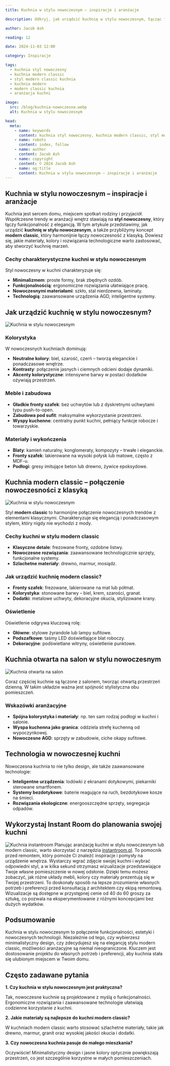 ```yaml
---
title: Kuchnia w stylu nowoczesnym – inspiracje i aranżacje

description: Odkryj, jak urządzić kuchnię w stylu nowoczesnym, łącząc funkcjonalność z elegancją. Poznaj inspiracje, porady i pomysły na aranżacje kuchni modern classic oraz kuchni modern.

author: Jacob Ash

reading: 12

date: 2024-11-03 12:00

category: Inspiracje

tags:
  - kuchnia styl nowoczesny
  - kuchnia modern classic
  - styl modern classic kuchnia
  - kuchnia modern
  - modern classic kuchnia
  - aranżacja kuchni

image:
  src: /blog/kuchnia-nowoczesna.webp
  alt: Kuchnia w stylu nowoczesnym

head:
  meta:
    - name: keywords
      content: kuchnia styl nowoczesny, kuchnia modern classic, styl modern classic kuchnia, kuchnia modern, modern classic kuchnia, aranżacja kuchni nowoczesnej
    - name: robots
      content: index, follow
    - name: author
      content: Jacob Ash
    - name: copyright
      content: © 2024 Jacob Ash
    - name: og:title
      content: Kuchnia w stylu nowoczesnym – inspiracje i aranżacje
---
```


## Kuchnia w stylu nowoczesnym – inspiracje i aranżacje

Kuchnia jest sercem domu, miejscem spotkań rodziny i przyjaciół. Współczesne trendy w aranżacji wnętrz stawiają na **styl nowoczesny**, który łączy funkcjonalność z elegancją. W tym artykule przedstawimy, jak urządzić **kuchnię w stylu nowoczesnym**, a także przybliżymy koncept **modern classic**, który harmonijnie łączy nowoczesność z klasyką. Dowiesz się, jakie materiały, kolory i rozwiązania technologiczne warto zastosować, aby stworzyć kuchnię marzeń.

### Cechy charakterystyczne kuchni w stylu nowoczesnym

Styl nowoczesny w kuchni charakteryzuje się:

- **Minimalizmem**: proste formy, brak zbędnych ozdób.
- **Funkcjonalnością**: ergonomiczne rozwiązania ułatwiające pracę.
- **Nowoczesnymi materiałami**: szkło, stal nierdzewna, laminaty.
- **Technologią**: zaawansowane urządzenia AGD, inteligentne systemy.

## Jak urządzić kuchnię w stylu nowoczesnym?

![Kuchnia w stylu nowoczesnym](/blog/kuchnia-nowoczesna-1.webp)

### Kolorystyka

W nowoczesnych kuchniach dominują:

- **Neutralne kolory**: biel, szarość, czerń – tworzą eleganckie i ponadczasowe wnętrze.
- **Kontrasty**: połączenie jasnych i ciemnych odcieni dodaje dynamiki.
- **Akcenty kolorystyczne**: intensywne barwy w postaci dodatków ożywiają przestrzeń.

### Meble i zabudowa

- **Gładkie fronty szafek**: bez uchwytów lub z dyskretnymi uchwytami typu push-to-open.
- **Zabudowa pod sufit**: maksymalne wykorzystanie przestrzeni.
- **Wyspy kuchenne**: centralny punkt kuchni, pełniący funkcje robocze i towarzyskie.

### Materiały i wykończenia

- **Blaty**: kamień naturalny, konglomeraty, kompozyty – trwałe i eleganckie.
- **Fronty szafek**: lakierowane na wysoki połysk lub matowe, często z MDF-u.
- **Podłogi**: gresy imitujące beton lub drewno, żywice epoksydowe.

## Kuchnia modern classic – połączenie nowoczesności z klasyką

![Kuchnia w stylu nowoczesnym](/blog/kuchnia-modern-classic.webp)

Styl **modern classic** to harmonijne połączenie nowoczesnych trendów z elementami klasycznymi. Charakteryzuje się elegancją i ponadczasowym stylem, który nigdy nie wychodzi z mody.

### Cechy kuchni w stylu modern classic

- **Klasyczne detale**: frezowane fronty, ozdobne listwy.
- **Nowoczesne rozwiązania**: zaawansowane technologicznie sprzęty, funkcjonalne systemy.
- **Szlachetne materiały**: drewno, marmur, mosiądz.

### Jak urządzić kuchnię modern classic?

- **Fronty szafek**: frezowane, lakierowane na mat lub półmat.
- **Kolorystyka**: stonowane barwy – biel, krem, szarości, granat.
- **Dodatki**: metalowe uchwyty, dekoracyjne okucia, stylizowane krany.

### Oświetlenie

Oświetlenie odgrywa kluczową rolę:

- **Główne**: stylowe żyrandole lub lampy sufitowe.
- **Podszafkowe**: taśmy LED doświetlające blat roboczy.
- **Dekoracyjne**: podświetlane witryny, oświetlenie punktowe.


## Kuchnia otwarta na salon w stylu nowoczesnym

![Kuchnia otwarta na salon](/blog/kuchnia-nowoczesna-3.webp)

Coraz częściej kuchnie są łączone z salonem, tworząc otwartą przestrzeń dzienną. W takim układzie ważna jest spójność stylistyczna obu pomieszczeń.

### Wskazówki aranżacyjne

- **Spójna kolorystyka i materiały**: np. ten sam rodzaj podłogi w kuchni i salonie.
- **Wyspa kuchenna jako granica**: oddziela strefę kuchenną od wypoczynkowej.
- **Nowoczesne AGD**: sprzęty w zabudowie, ciche okapy sufitowe.

## Technologia w nowoczesnej kuchni

Nowoczesna kuchnia to nie tylko design, ale także zaawansowane technologie:

- **Inteligentne urządzenia**: lodówki z ekranami dotykowymi, piekarniki sterowane smartfonem.
- **Systemy bezdotykowe**: baterie reagujące na ruch, bezdotykowe kosze na śmieci.
- **Rozwiązania ekologiczne**: energooszczędne sprzęty, segregacja odpadów.

## Wykorzystaj Instant Room do planowania swojej kuchni
![Kuchnia instantroom](/blog/kuchnia-modern-instantroom.png)
Planując aranżację kuchni w stylu nowoczesnym lub modern classic, warto skorzystać z narzędzia [instantroom.pl](https://instantroom.pl). To pomocnik przed remontem, który pomoże Ci znaleźć inspiracje i pomysły na urządzenie wnętrza. Wystarczy wgrać zdjęcie swojej kuchni i wybrać odpowiedni styl, a w kilka sekund otrzymasz wizualizacje przedstawiające Twoje własne pomieszczenie w nowej odsłonie. Dzięki temu możesz zobaczyć, jak różne układy mebli, kolory czy materiały prezentują się w Twojej przestrzeni. To doskonały sposób na lepsze zrozumienie własnych potrzeb i preferencji przed konsultacją z architektem czy ekipą remontową. Wizualizacje są dostępne w przystępnej cenie od 40 do 60 groszy za sztukę, co pozwala na eksperymentowanie z różnymi koncepcjami bez dużych wydatków.

## Podsumowanie

Kuchnia w stylu nowoczesnym to połączenie funkcjonalności, estetyki i nowoczesnych technologii. Niezależnie od tego, czy wybierzesz minimalistyczny design, czy zdecydujesz się na elegancję stylu modern classic, możliwości aranżacyjne są niemal nieograniczone. Kluczem jest dostosowanie projektu do własnych potrzeb i preferencji, aby kuchnia stała się ulubionym miejscem w Twoim domu.

## Często zadawane pytania

**1. Czy kuchnia w stylu nowoczesnym jest praktyczna?**

Tak, nowoczesne kuchnie są projektowane z myślą o funkcjonalności. Ergonomiczne rozwiązania i zaawansowane technologie ułatwiają codzienne korzystanie z kuchni.

**2. Jakie materiały są najlepsze do kuchni modern classic?**

W kuchniach modern classic warto stosować szlachetne materiały, takie jak drewno, marmur, granit oraz wysokiej jakości okucia i dodatki.

**3. Czy nowoczesna kuchnia pasuje do małego mieszkania?**

Oczywiście! Minimalistyczny design i jasne kolory optycznie powiększają przestrzeń, co jest szczególnie korzystne w małych pomieszczeniach.
